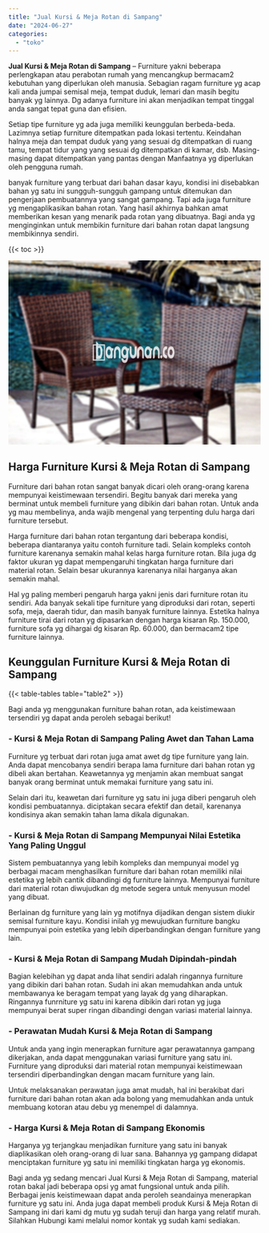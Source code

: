 ```yaml
---
title: "Jual Kursi & Meja Rotan di Sampang"
date: "2024-06-27"
categories: 
  - "toko"
---
```


**Jual Kursi & Meja Rotan di Sampang** – Furniture yakni beberapa perlengkapan atau perabotan rumah yang mencangkup bermacam2 kebutuhan yang diperlukan oleh manusia. Sebagian ragam furniture yg acap kali anda jumpai semisal meja, tempat duduk, lemari dan masih begitu banyak yg lainnya. Dg adanya furniture ini akan menjadikan tempat tinggal anda sangat tepat guna dan efisien.

Setiap tipe furniture yg ada juga memiliki keunggulan berbeda-beda. Lazimnya setiap furniture ditempatkan pada lokasi tertentu. Keindahan halnya meja dan tempat duduk yang yang sesuai dg ditempatkan di ruang tamu, tempat tidur yang yang sesuai dg ditempatkan di kamar, dsb. Masing-masing dapat ditempatkan yang pantas dengan Manfaatnya yg diperlukan oleh pengguna rumah.

banyak furniture yang terbuat dari bahan dasar kayu, kondisi ini disebabkan bahan yg satu ini sungguh-sungguh gampang untuk ditemukan dan pengerjaan pembuatannya yang sangat gampang. Tapi ada juga furniture yg mengaplikasikan bahan rotan. Yang hasil akhirnya bahkan amat memberikan kesan yang menarik pada rotan yang dibuatnya. Bagi anda yg menginginkan untuk membikin furniture dari bahan rotan dapat langsung membikinnya sendiri.

{{< toc >}}

![Jual Kursi & Meja Rotan di Sampang](/images/kursi-meja-rotan-murah43.png)

## Harga Furniture Kursi & Meja Rotan di Sampang

Furniture dari bahan rotan sangat banyak dicari oleh orang-orang karena mempunyai keistimewaan tersendiri. Begitu banyak dari mereka yang berminat untuk membeli furniture yang dibikin dari bahan rotan. Untuk anda yg mau membelinya, anda wajib mengenal yang terpenting dulu harga dari furniture tersebut.

Harga furniture dari bahan rotan tergantung dari beberapa kondisi, beberapa diantaranya yaitu contoh furniture tadi. Selain kompleks contoh furniture karenanya semakin mahal kelas harga furniture rotan. Bila juga dg faktor ukuran yg dapat mempengaruhi tingkatan harga furniture dari material rotan. Selain besar ukurannya karenanya nilai harganya akan semakin mahal.

Hal yg paling memberi pengaruh harga yakni jenis dari furniture rotan itu sendiri. Ada banyak sekali tipe furniture yang diproduksi dari rotan, seperti sofa, meja, daerah tidur, dan masih banyak furniture lainnya. Estetika halnya furniture tirai dari rotan yg dipasarkan dengan harga kisaran Rp. 150.000, furniture sofa yg dihargai dg kisaran Rp. 60.000, dan bermacam2 tipe furniture lainnya.

## Keunggulan Furniture Kursi & Meja Rotan di Sampang

{{< table-tables table="table2" >}}

Bagi anda yg menggunakan furniture bahan rotan, ada keistimewaan tersendiri yg dapat anda peroleh sebagai berikut!

### \- Kursi & Meja Rotan di Sampang Paling Awet dan Tahan Lama

Furniture yg terbuat dari rotan juga amat awet dg tipe furniture yang lain. Anda dapat mencobanya sendiri berapa lama furniture dari bahan rotan yg dibeli akan bertahan. Keawetannya yg menjamin akan membuat sangat banyak orang berminat untuk memakai furniture yang satu ini.

Selain dari itu, keawetan dari furniture yg satu ini juga diberi pengaruh oleh kondisi pembuatannya. diciptakan secara efektif dan detail, karenanya kondisinya akan semakin tahan lama dikala digunakan.

### \- Kursi & Meja Rotan di Sampang Mempunyai Nilai Estetika Yang Paling Unggul

Sistem pembuatannya yang lebih kompleks dan mempunyai model yg berbagai macam menghasilkan furniture dari bahan rotan memiliki nilai estetika yg lebih cantik dibandingi dg furniture lainnya. Mempunyai furniture dari material rotan diwujudkan dg metode segera untuk menyusun model yang dibuat.

Berlainan dg furniture yang lain yg motifnya dijadikan dengan sistem diukir semisal furniture kayu. Kondisi inilah yg mewujudkan furniture bangku mempunyai poin estetika yang lebih diperbandingkan dengan furniture yang lain.

### \- Kursi & Meja Rotan di Sampang Mudah Dipindah-pindah

Bagian kelebihan yg dapat anda lihat sendiri adalah ringannya furniture yang dibikin dari bahan rotan. Sudah ini akan memudahkan anda untuk membawanya ke beragam tempat yang layak dg yang diharapkan. Ringannya funrniture yg satu ini karena dibikin dari rotan yg juga mempunyai berat super ringan dibandingi dengan variasi material lainnya.

### \- Perawatan Mudah Kursi & Meja Rotan di Sampang

Untuk anda yang ingin menerapkan furniture agar perawatannya gampang dikerjakan, anda dapat menggunakan variasi furniture yang satu ini. Furniture yang diproduksi dari material rotan mempunyai keistimewaan tersendiri diperbandingkan dengan macam furniture yang lain.

Untuk melaksanakan perawatan juga amat mudah, hal ini berakibat dari furniture dari bahan rotan akan ada bolong yang memudahkan anda untuk membuang kotoran atau debu yg menempel di dalamnya.

### \- Harga Kursi & Meja Rotan di Sampang Ekonomis

Harganya yg terjangkau menjadikan furniture yang satu ini banyak diaplikasikan oleh orang-orang di luar sana. Bahannya yg gampang didapat menciptakan furniture yg satu ini memiliki tingkatan harga yg ekonomis.

Bagi anda yg sedang mencari Jual Kursi & Meja Rotan di Sampang, material rotan bakal jadi beberapa opsi yg amat fungsional untuk anda pilih. Berbagai jenis keistimewaan dapat anda peroleh seandainya menerapkan furniture yg satu ini. Anda juga dapat membeli produk Kursi & Meja Rotan di Sampang ini dari kami dg mutu yg sudah teruji dan harga yang relatif murah. Silahkan Hubungi kami melalui nomor kontak yg sudah kami sediakan.
